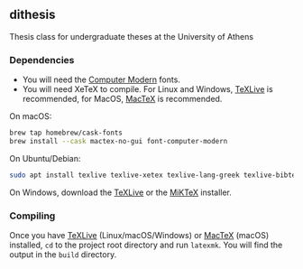 ## dithesis
Thesis class for undergraduate theses at the University of Athens

### Dependencies
- You will need the [Computer Modern](https://www.fontsquirrel.com/fonts/computer-modern) fonts.
- You will need XeTeX to compile. For Linux and Windows, [TeXLive](https://www.tug.org/texlive/) is recommended, for MacOS, [MacTeX](https://tug.org/mactex/) is recommended.

On macOS:
```sh
brew tap homebrew/cask-fonts
brew install --cask mactex-no-gui font-computer-modern
```

On Ubuntu/Debian:
```bash
sudo apt install texlive texlive-xetex texlive-lang-greek texlive-bibtex-extra latexmk
```

On Windows, download the [TeXLive](https://tug.org/texlive/acquire-netinstall.html) or the [MiKTeX](https://miktex.org/download) installer.

### Compiling
Once you have [TeXLive](https://www.tug.org/texlive/) (Linux/macOS/Windows) or [MacTeX](http://www.tug.org/mactex/) (macOS) installed, `cd` to the project root directory and run `latexmk`. You will find the output in the `build` directory.
